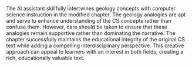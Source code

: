 The AI assistant skillfully intertwines geology concepts with computer science instruction in the modified chapter. The geology analogies are apt and serve to enhance understanding of the CS concepts rather than confuse them. However, care should be taken to ensure that these analogies remain supportive rather than dominating the narrative. The chapter successfully maintains the educational integrity of the original CS text while adding a compelling interdisciplinary perspective. This creative approach can appeal to learners with an interest in both fields, creating a rich, educationally valuable text.